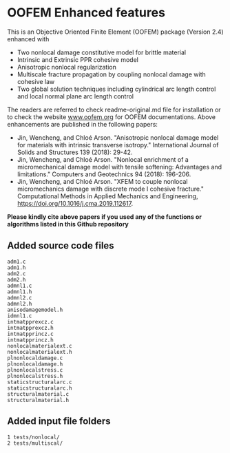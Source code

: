 # OOFEM Enhanced features

This is an Objective Oriented Finite Element (OOFEM) package (Version 2.4) enhanced with 
-  Two nonlocal damage constitutive model for brittle material
-  Intrinsic and Extrinsic PPR cohesive model
-  Anisotropic nonlocal regularization
-  Multiscale fracture propagation by coupling nonlocal damage with cohesive law
-  Two global solution techniques including  cylindrical arc length control and local normal plane arc length control

The readers are referred to check readme-original.md file for installation or to check the website www.oofem.org for OOFEM documentations. Above enhancements are published in the following papers:

- Jin, Wencheng, and Chloé Arson. "Anisotropic nonlocal damage model for materials with intrinsic transverse isotropy." International Journal of Solids and Structures 139 (2018): 29-42.
- Jin, Wencheng, and Chloé Arson. "Nonlocal enrichment of a micromechanical damage model with tensile softening: Advantages and limitations." Computers and Geotechnics 94 (2018): 196-206.
- Jin, Wencheng, and Chloé Arson. "XFEM to couple nonlocal micromechanics damage with discrete mode I cohesive fracture." Computational Methods in Applied Mechanics and Engineering, https://doi.org/10.1016/j.cma.2019.112617.

**Please kindly cite above papers if you used any of the functions or algorithms listed in this Github repository**

## Added source code files

```
adm1.c
adm1.h
adm2.c
adm2.h
admnl1.c
admnl1.h
admnl2.c
admnl2.h
anisodamagemodel.h
idmnl1.c
intmatpprexcz.c
intmatpprexcz.h
intmatpprincz.c
intmatpprincz.h
nonlocalmaterialext.c
nonlocalmaterialext.h
plnonlocaldamage.c
plnonlocaldamage.h
plnonlocalstress.c
plnonlocalstress.h
staticstructuralarc.c
staticstructuralarc.h
structuralmaterial.c
structuralmaterial.h
```

## Added input file folders

```
1 tests/nonlocal/
2 tests/multiscal/
```

